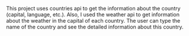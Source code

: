 This project uses countries api to get the information about the country (capital, language, etc.). Also, I used the weather api to get information about the weather in the capital of each country. The user can type the name of the country and see the detailed information about this country. 
